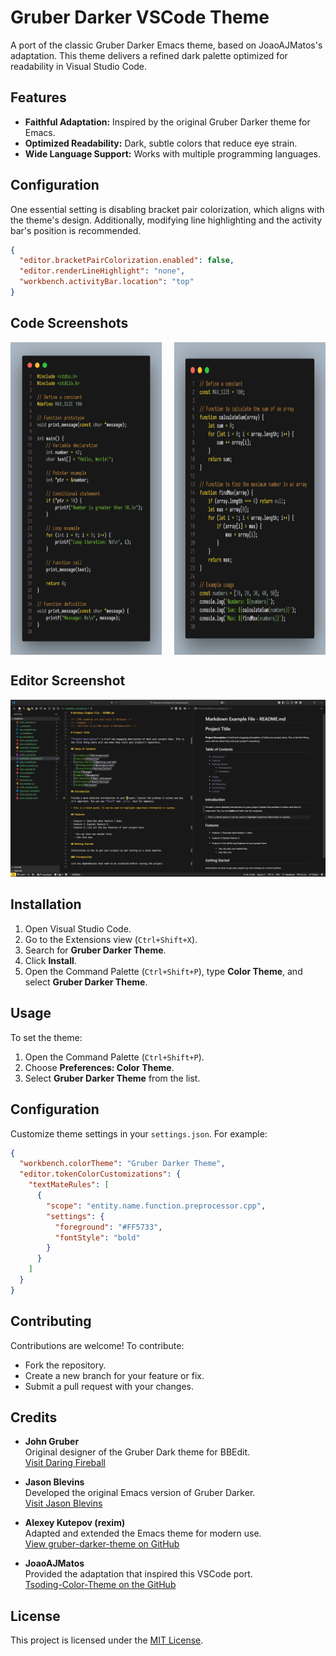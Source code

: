 # Gruber Darker VSCode Theme

A port of the classic Gruber Darker Emacs theme, based on JoaoAJMatos's adaptation. This theme delivers a refined dark palette optimized for readability in Visual Studio Code.

## Features

- **Faithful Adaptation:** Inspired by the original Gruber Darker theme for Emacs.
- **Optimized Readability:** Dark, subtle colors that reduce eye strain.
- **Wide Language Support:** Works with multiple programming languages.

## Configuration

One essential setting is disabling bracket pair colorization, which aligns with the theme's design. Additionally, modifying line highlighting and the activity bar's position is recommended.

```json
{
  "editor.bracketPairColorization.enabled": false,
  "editor.renderLineHighlight": "none",
  "workbench.activityBar.location": "top"
}
```

## Code Screenshots

<div style="display: flex; justify-content: space-between;">
    <img src="img/showcase_c.png" alt="C Code Screenshot" style="height: 500px; width: 48%;">
    <img src="img/showcase_js.png" alt="JavaScript Code Screenshot" style="height: 500px; width: 48%;">
</div>

## Editor Screenshot

![Gruber Darker Theme Showcase](img/editor.png)

## Installation

1. Open Visual Studio Code.
2. Go to the Extensions view (`Ctrl+Shift+X`).
3. Search for **Gruber Darker Theme**.
4. Click **Install**.
5. Open the Command Palette (`Ctrl+Shift+P`), type **Color Theme**, and select **Gruber Darker Theme**.

## Usage

To set the theme:

1. Open the Command Palette (`Ctrl+Shift+P`).
2. Choose **Preferences: Color Theme**.
3. Select **Gruber Darker Theme** from the list.

## Configuration

Customize theme settings in your `settings.json`. For example:

```json
{
  "workbench.colorTheme": "Gruber Darker Theme",
  "editor.tokenColorCustomizations": {
    "textMateRules": [
      {
        "scope": "entity.name.function.preprocessor.cpp",
        "settings": {
          "foreground": "#FF5733",
          "fontStyle": "bold"
        }
      }
    ]
  }
}
```

## Contributing

Contributions are welcome! To contribute:

- Fork the repository.
- Create a new branch for your feature or fix.
- Submit a pull request with your changes.

## Credits

- **John Gruber**  
  Original designer of the Gruber Dark theme for BBEdit.  
  [Visit Daring Fireball](https://daringfireball.net/projects/bbcolors/schemes/)

- **Jason Blevins**  
  Developed the original Emacs version of Gruber Darker.  
  [Visit Jason Blevins](https://jblevins.org/projects/emacs-color-themes/)

- **Alexey Kutepov (rexim)**  
  Adapted and extended the Emacs theme for modern use.  
  [View gruber-darker-theme on GitHub](https://github.com/rexim/gruber-darker-theme)

- **JoaoAJMatos**  
  Provided the adaptation that inspired this VSCode port.  
  [Tsoding-Color-Theme on the GitHub](https://github.com/JoaoAJMatos/Tsoding-Color-Theme)

## License

This project is licensed under the [MIT License](LICENSE).

